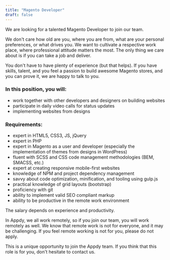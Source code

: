 ```yaml
---
title: "Magento Developer"
draft: false
---
```


We are looking for a talented Magento Developer to join our team.

We don't care how old are you, where you are from, what are your personal preferences, or what drives you. We want to cultivate a respective work place, where professional attitude matters the most. The only thing we care about is if you can take a job and deliver.
    
You don't have to have plenty of experience (but that helps). If you have skills, talent, and you feel a passion to build awesome Magento stores, and you can prove it, we are happy to talk to you.

### In this position, you will:

- work together with other developers and designers on building websites
- participate in daily video calls for status updates
- implementing websites from designs

### Requirements:

- expert in HTML5, CSS3, JS, jQuery
- expert in PHP
- expert in Magento as a user and developer (especially the implementation of themes from designs in WordPress)
- fluent with SCSS and CSS code management methodologies (BEM, SMACSS, etc.)
- expert at creating responsive mobile-first websites
- knowledge of NPM and project dependency management
- savvy about code optimization, minification, and tooling using gulp.js
- practical knowledge of grid layouts (bootstrap)
- proficiency with git
- ability to implement valid SEO compliant markup
- ability to be productive in the remote work environment
   
The salary depends on experience and productivity.

In Appdy, we all work remotely, so if you join our team, you will work remotely as well. We know that remote work is not for everyone, and it may be challenging. If you feel remote working is not for you, please do not apply.

This is a unique opportunity to join the Appdy team. If you think that this role is for you, don't hesitate to contact us.